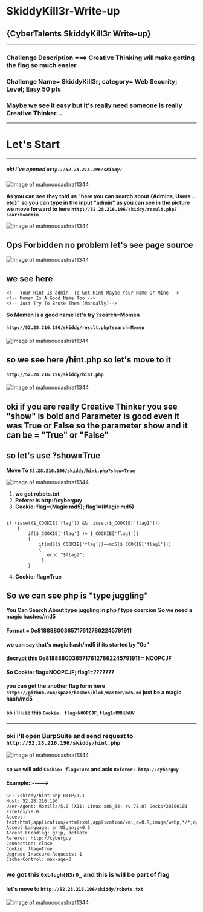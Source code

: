 # SkiddyKill3r-Write-up

## {CyberTalents SkiddyKill3r Write-up}
----------------------------------------------------------------------------------------------------------------------------------------------------------------

### Challenge Description ===> Creative Thinking will make getting the flag so much easier 
### Challenge Name= SkiddyKill3r; category= Web Security; Level; Easy 50 pts 
### Maybe we see it easy but it's really need someone is really Creative Thinker...
----------------------------------------------------------------------------------------------------------------------------------------------------------------
# Let's Start
----------------------------------------------------------------------------------------------------------------------------------------------------------------
##### oki i've opened `http://52.28.216.196/skiddy/`

![Image of mahmoudashraf1344](https://github.com/mahmoudashraf1344/SkiddyKill3r-Write-up/blob/main/pts.png)

**As you can see they told us "here you can search about {Admins, Users .. etc}"**
**so you can type in the input "admin" as you can see in the picture**
**we move forward to here `http://52.28.216.196/skiddy/result.php?search=admin`**

![Image of mahmoudashraf1344](https://github.com/mahmoudashraf1344/SkiddyKill3r-Write-up/blob/main/pts1.png)

<h2>Ops Forbidden no problem let's see page source</h2>

![Image of mahmoudashraf1344](https://github.com/mahmoudashraf1344/SkiddyKill3r-Write-up/blob/main/pts2.png)

<h2>we see here</h2>

```
<!-- Your Hint Is admin  To Get Hint Maybe Your Name Or Mine -->
<!-- Momen Is A Good Name Too -->
<!-- Just Try To Brute Them (Manually)-->
```
**So Momen is a good name let's try ?search=Momen**
#### `http://52.28.216.196/skiddy/result.php?search=Momen`

![Image of mahmoudashraf1344](https://github.com/mahmoudashraf1344/SkiddyKill3r-Write-up/blob/main/pts3.png)

<h2>so we see here /hint.php so let's move to it</h2>

#### `http://52.28.216.196/skiddy/hint.php`

![Image of mahmoudashraf1344](https://github.com/mahmoudashraf1344/SkiddyKill3r-Write-up/blob/main/pts4.png)

<h2>oki if you are really Creative Thinker you see "show" is bold and Parameter is good even it was True or False so the parameter show and it can be = "True" or "False"</h2>

<h2>so let's use ?show=True</h2>


**Move To `52.28.216.196/skiddy/hint.php?show=True`**

![Image of mahmoudashraf1344](https://github.com/mahmoudashraf1344/SkiddyKill3r-Write-up/blob/main/pts5.png)

1. **we got robots.txt**
2. **Referer is http://cyberguy**
3. **Cookie: flag=(Magic md5); flag1=(Magic md5)**
```

if (isset($_COOKIE['flag']) &&  isset($_COOKIE['flag1']))
    {
        if($_COOKIE['flag'] != $_COOKIE['flag1'])
        {
            if(md5($_COOKIE['flag'])==md5($_COOKIE['flag1']))
            {
               echo "$flag2";
             }
        }
```
4. **Cookie: flag=True**

<h2>So we can see php is "type juggling"</h2>

**You Can Search About type juggling in php / type coercion**
**So we need a magic hashes/md5**
#### Format = 0e818888003657176127862245791911
#### we can say that's magic hash/md5 if its started by "0e"
#### decrypt this 0e818888003657176127862245791911 = NOOPCJF
#### So Cookie: flag=NOOPCJF; flag1=???????
#### you can get the another flag form here `https://github.com/spaze/hashes/blob/master/md5.md` just be a magic hash/md5
#### so i'll use this `Cookie: flag=NOOPCJF;flag1=MMHUWUV`
----------------------------------------------------------------------------------------------------------------------------------------

### oki i'll open BurpSuite and send request to  `http://52.28.216.196/skiddy/hint.php`


![Image of mahmoudashraf1344](https://github.com/mahmoudashraf1344/SkiddyKill3r-Write-up/blob/main/pts7.png)

#### so we will add `Cookie: flag=Ture` and aslo `Referer: http://cyberguy`
#### Example::---->

```
GET /skiddy/hint.php HTTP/1.1
Host: 52.28.216.196
User-Agent: Mozilla/5.0 (X11; Linux x86_64; rv:78.0) Gecko/20100101 Firefox/78.0
Accept: text/html,application/xhtml+xml,application/xml;q=0.9,image/webp,*/*;q=0.8
Accept-Language: en-US,en;q=0.5
Accept-Encoding: gzip, deflate
Referer: http://cyberguy
Connection: close
Cookie: flag=True
Upgrade-Insecure-Requests: 1
Cache-Control: max-age=0
```

### we got this `0xL4ugh{H3r0_` and this is will be part of flag

#### let's move to `http://52.28.216.196/skiddy/robots.txt`

![Image of mahmoudashraf1344](https://github.com/mahmoudashraf1344/SkiddyKill3r-Write-up/blob/main/pts6.png)
